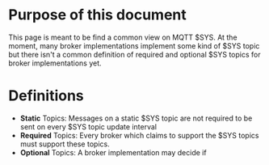 # Purpose of this document

This page is meant to be find a common view on MQTT $SYS. At the moment, many broker implementations implement some kind of $SYS topic but there isn't a common definition of required and optional $SYS topics for broker implementations yet. 

# Definitions
* **Static** Topics: Messages on a static $SYS topic are not required to be sent on every $SYS topic update interval
* **Required** Topics: Every broker which claims to support the $SYS topics must support these topics. 
* **Optional** Topics: A broker implementation may decide if
